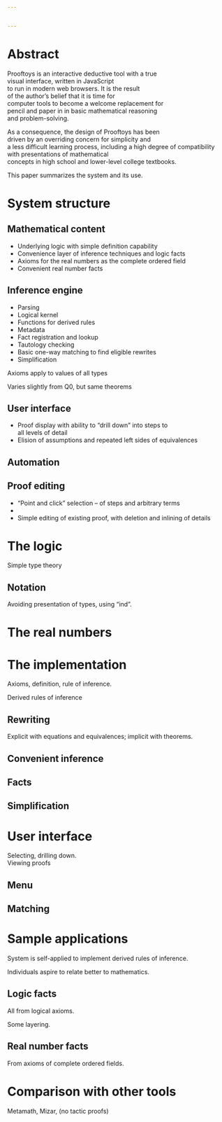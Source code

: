 ```yaml
---


---
```


<h1 id="abstract">Abstract</h1>
<p>Prooftoys is an interactive deductive tool with a true<br>
visual interface, written in JavaScript<br>
to run in modern web browsers.  It is the result<br>
of the author’s belief that it is time for<br>
computer tools to become a welcome replacement for<br>
pencil and paper in in basic mathematical reasoning<br>
and problem-solving.</p>
<p>As a consequence, the design of Prooftoys has been<br>
driven by an overriding concern for simplicity and<br>
a less difficult learning process, including a high degree of compatibility<br>
with presentations of mathematical<br>
concepts in high school and lower-level college textbooks.</p>
<p>This paper summarizes the system and its use.</p>
<h1 id="system-structure">System structure</h1>
<h2 id="mathematical-content">Mathematical content</h2>
<ul>
<li>Underlying logic with simple definition capability</li>
<li>Convenience layer of inference techniques and logic facts</li>
<li>Axioms for the real numbers as the complete ordered field</li>
<li>Convenient real number facts</li>
</ul>
<h2 id="inference-engine">Inference engine</h2>
<ul>
<li>Parsing</li>
<li>Logical kernel</li>
<li>Functions for derived rules</li>
<li>Metadata</li>
<li>Fact registration and lookup</li>
<li>Tautology checking</li>
<li>Basic one-way matching to find eligible rewrites</li>
<li>Simplification</li>
</ul>
<p>Axioms apply to values of all types</p>
<p>Varies slightly from Q0, but same theorems</p>
<h2 id="user-interface">User interface</h2>
<ul>
<li>Proof display with ability to “drill down” into steps to<br>
all levels of detail</li>
<li>Elision of assumptions and repeated left sides of equivalences</li>
</ul>
<h2 id="automation">Automation</h2>
<h2 id="proof-editing">Proof editing</h2>
<ul>
<li>“Point and click” selection – of steps and arbitrary terms</li>
<li></li>
<li>Simple editing of existing proof, with deletion and inlining of details</li>
</ul>
<h1 id="the-logic">The logic</h1>
<p>Simple type theory</p>
<h2 id="notation">Notation</h2>
<p>Avoiding presentation of types, using “ind”.</p>
<h1 id="the-real-numbers">The real numbers</h1>
<h1 id="the-implementation">The implementation</h1>
<p>Axioms, definition, rule of inference.</p>
<p>Derived rules of inference</p>
<h2 id="rewriting">Rewriting</h2>
<p>Explicit with equations and equivalences; implicit with theorems.</p>
<h2 id="convenient-inference">Convenient inference</h2>
<h2 id="facts">Facts</h2>
<h2 id="simplification">Simplification</h2>
<h1 id="user-interface-1">User interface</h1>
<p>Selecting, drilling down.<br>
Viewing proofs</p>
<h2 id="menu">Menu</h2>
<h2 id="matching">Matching</h2>
<h1 id="sample-applications">Sample applications</h1>
<p>System is self-applied to implement derived rules of inference.</p>
<p>Individuals aspire to relate better to mathematics.</p>
<h2 id="logic-facts">Logic facts</h2>
<p>All from logical axioms.</p>
<p>Some layering.</p>
<h2 id="real-number-facts">Real number facts</h2>
<p>From axioms of complete ordered fields.</p>
<h1 id="comparison-with-other-tools">Comparison with other tools</h1>
<p>Metamath, Mizar, (no tactic proofs)</p>

